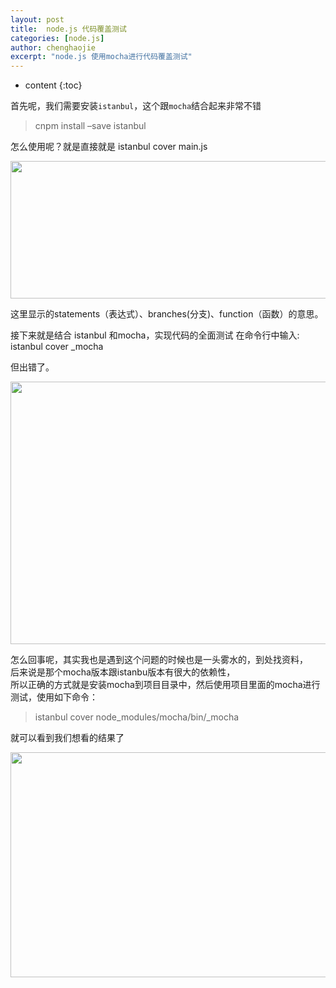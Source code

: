 ```yaml
---
layout: post
title:  node.js 代码覆盖测试
categories: [node.js]
author: chenghaojie
excerpt: "node.js 使用mocha进行代码覆盖测试"
---
```



* content
{:toc}


首先呢，我们需要安装`istanbul`，这个跟`mocha`结合起来非常不错
>cnpm install –save istanbul

怎么使用呢？就是直接就是
istanbul cover main.js

<img class="" title="node.js" src="https://raw.githubusercontent.com/ichenghaojie/ichenghaojie.github.io/master/images/nodejs-debug-1.png" alt="" width="640" height="220" />

这里显示的statements（表达式）、branches(分支)、function（函数）的意思。

接下来就是结合 istanbul 和mocha，实现代码的全面测试
在命令行中输入:
istanbul cover _mocha

但出错了。

<img class="" title="node.js" src="https://raw.githubusercontent.com/ichenghaojie/ichenghaojie.github.io/master/images/nodejs-debug-2.png" alt="" width="640" height="420" />

怎么回事呢，其实我也是遇到这个问题的时候也是一头雾水的，到处找资料，<br/>
后来说是那个mocha版本跟istanbu版本有很大的依赖性，<br/>
所以正确的方式就是安装mocha到项目目录中，然后使用项目里面的mocha进行测试，使用如下命令：
>istanbul cover node_modules/mocha/bin/_mocha

就可以看到我们想看的结果了

<img class="" title="node.js" src="https://raw.githubusercontent.com/ichenghaojie/ichenghaojie.github.io/master/images/nodejs-debug-3.png" alt="" width="640" height="360" />